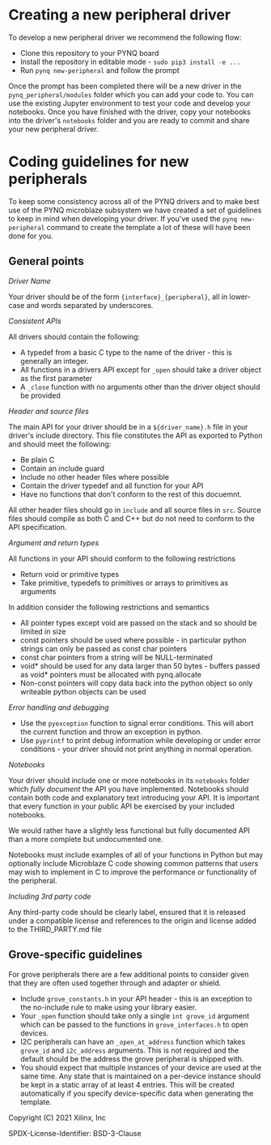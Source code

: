 # Creating a new peripheral driver

To develop a new peripheral driver we recommend the following flow:

 * Clone this repository to your PYNQ board
 * Install the repository in editable mode - `sudo pip3 install -e ...`
 * Run `pynq new-peripheral` and follow the prompt

Once the prompt has been completed there will be a new driver in the
`pynq_peripheral/modules` folder which you can add your code to. You can use
the existing Jupyter environment to test your code and develop your notebooks.
Once you have finished with the driver, copy your notebooks into the driver's
`notebooks` folder and you are ready to commit and share your new peripheral
driver.

# Coding guidelines for new peripherals

To keep some consistency across all of the PYNQ drivers and to make best use of
the PYNQ microblaze subsystem we have created a set of guidelines to keep in
mind when developing your driver. If you've used the `pynq new-peripheral`
command to create the template a lot of these will have been done for you.

## General points

*Driver Name*

Your driver should be of the form `{interface}_{peripheral}`, all in lower-case
and words separated by underscores.

*Consistent APIs*

All drivers should contain the following:

 * A typedef from a basic C type to the name of the driver - this is generally an integer.
 * All functions in a drivers API except for `_open` should take a driver object as the first parameter
 * A `_close` function with no arguments other than the driver object should be provided

*Header and source files*

The main API for your driver should be in a `${driver_name}.h` file in your
driver's include directory. This file constitutes the API as exported to
Python and should meet the following:

 * Be plain C
 * Contain an include guard
 * Include no other header files where possible
 * Contain the driver typedef and all function for your API
 * Have no functions that don't conform to the rest of this docuemnt.

All other header files should go in `include` and all source files in `src`.
Source files should compile as both C and C++ but do not need to conform to the
API specification.

*Argument and return types*

All functions in your API should conform to the following restrictions

 * Return void or primitive types
 * Take primitive, typedefs to primitives or arrays to primitives as arguments

In addition consider the following restrictions and semantics

 * All pointer types except void are passed on the stack and so should be limited in size
 * const pointers should be used where possible - in particular python strings can only be passed as const char pointers
 * const char pointers from a string will be NULL-terminated
 * void* should be used for any data larger than 50 bytes - buffers passed as void* pointers must be allocated with pynq.allocate
 * Non-const pointers will copy data back into the python object so only writeable python objects can be used

*Error handling and debugging*

 * Use the `pyexception` function to signal error conditions. This will abort
   the current function and throw an exception in python.
 * Use `pyprintf` to print debug information while developing or under error
   conditions - your driver should not print anything in normal operation.

*Notebooks*

Your driver should include one or more notebooks in its `notebooks` folder
which _fully document_ the API you have implemented. Notebooks should contain
both code and explanatory text introducing your API. It is important that every
function in your public API be exercised by your included notebooks.

We would rather have a slightly less functional but fully documented API than a
more complete but undocumented one.

Notebooks must include examples of all of your functions in Python but may
optionally include Microblaze C code showing common patterns that users may
wish to implement in C to improve the performance or functionality of the
peripheral.

*Including 3rd party code*

Any third-party code should be clearly label, ensured that it is released under
a compatible license and references to the origin and license added to the
THIRD\_PARTY.md file

## Grove-specific guidelines

For grove peripherals there are a few additional points to consider given that
they are often used together through and adapter or shield.

 * Include `grove_constants.h` in your API header - this is an exception to the
   no-include rule to make using your library easier.
 * Your `_open` function should take only a single `int grove_id` argument
   which can be passed to the functions in `grove_interfaces.h` to open
   devices.
 * I2C peripherals can have an `_open_at_address` function which takes
   `grove_id` and `i2c_address` arguments. This is not required and the default
   should be the address the grove peripheral is shipped with.
 * You should expect that multiple instances of your device are used at the same
   time. Any state that is maintained on a per-device instance should be kept in
   a static array of at least 4 entries. This will be created automatically if you
   specify device-specific data when generating the template.

Copyright (C) 2021 Xilinx, Inc

SPDX-License-Identifier: BSD-3-Clause